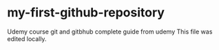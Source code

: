 # my-first-github-repository
Udemy course git and gitbhub complete guide from udemy
This file was edited locally.

